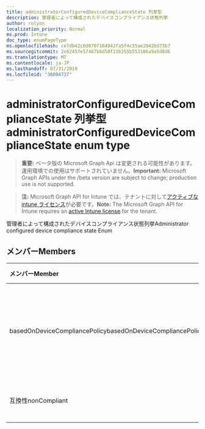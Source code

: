 ```yaml
---
title: administratorConfiguredDeviceComplianceState 列挙型
description: 管理者によって構成されたデバイスコンプライアンス状態列挙
author: rolyon
localization_priority: Normal
ms.prod: Intune
doc_type: enumPageType
ms.openlocfilehash: ce7db42c0d070f104942fa5f4c55ae2942bd73b7
ms.sourcegitcommit: 2c62457e57467b8d50f21b255b553106a9a5d8d6
ms.translationtype: MT
ms.contentlocale: ja-JP
ms.lasthandoff: 07/31/2019
ms.locfileid: "36004737"
---
```

# <a name="administratorconfigureddevicecompliancestate-enum-type"></a><span data-ttu-id="16c43-103">administratorConfiguredDeviceComplianceState 列挙型</span><span class="sxs-lookup"><span data-stu-id="16c43-103">administratorConfiguredDeviceComplianceState enum type</span></span>

> <span data-ttu-id="16c43-104">**重要:** ベータ版の Microsoft Graph Api は変更される可能性があります。運用環境での使用はサポートされていません。</span><span class="sxs-lookup"><span data-stu-id="16c43-104">**Important:** Microsoft Graph APIs under the /beta version are subject to change; production use is not supported.</span></span>

> <span data-ttu-id="16c43-105">**注:** Microsoft Graph API for Intune では、テナントに対して[アクティブな intune ライセンス](https://go.microsoft.com/fwlink/?linkid=839381)が必要です。</span><span class="sxs-lookup"><span data-stu-id="16c43-105">**Note:** The Microsoft Graph API for Intune requires an [active Intune license](https://go.microsoft.com/fwlink/?linkid=839381) for the tenant.</span></span>

<span data-ttu-id="16c43-106">管理者によって構成されたデバイスコンプライアンス状態列挙</span><span class="sxs-lookup"><span data-stu-id="16c43-106">Administrator configured device compliance state Enum</span></span>

## <a name="members"></a><span data-ttu-id="16c43-107">メンバー</span><span class="sxs-lookup"><span data-stu-id="16c43-107">Members</span></span>
|<span data-ttu-id="16c43-108">メンバー</span><span class="sxs-lookup"><span data-stu-id="16c43-108">Member</span></span>|<span data-ttu-id="16c43-109">値</span><span class="sxs-lookup"><span data-stu-id="16c43-109">Value</span></span>|<span data-ttu-id="16c43-110">説明</span><span class="sxs-lookup"><span data-stu-id="16c43-110">Description</span></span>|
|:---|:---|:---|
|<span data-ttu-id="16c43-111">basedOnDeviceCompliancePolicy</span><span class="sxs-lookup"><span data-stu-id="16c43-111">basedOnDeviceCompliancePolicy</span></span>|<span data-ttu-id="16c43-112">.0</span><span class="sxs-lookup"><span data-stu-id="16c43-112">0</span></span>|<span data-ttu-id="16c43-113">他のコンプライアンスポリシーに基づいてコンプライアンスの状態を設定する</span><span class="sxs-lookup"><span data-stu-id="16c43-113">Set compliance state based on other compliance polices</span></span>|
|<span data-ttu-id="16c43-114">互換性</span><span class="sxs-lookup"><span data-stu-id="16c43-114">nonCompliant</span></span>|<span data-ttu-id="16c43-115">1-d</span><span class="sxs-lookup"><span data-stu-id="16c43-115">1</span></span>|<span data-ttu-id="16c43-116">準拠を準拠に設定する</span><span class="sxs-lookup"><span data-stu-id="16c43-116">Set compliance to nonCompliant</span></span>|





